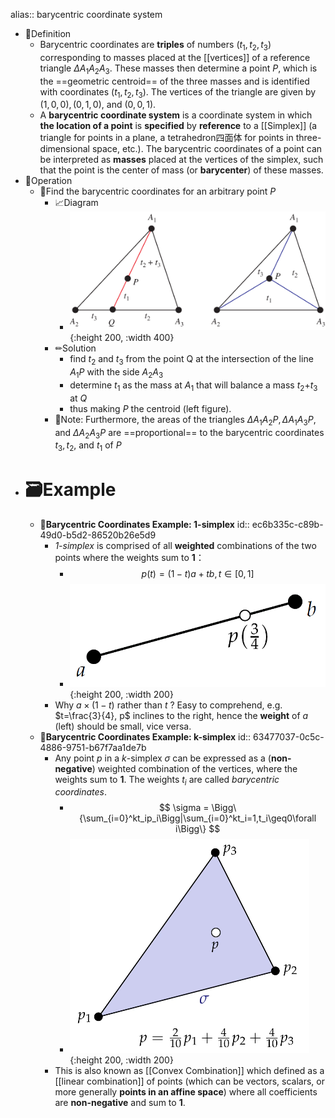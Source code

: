 alias:: barycentric coordinate system

- 📝Definition
	- Barycentric coordinates are **triples** of numbers ($t_1,t_2,t_3$) corresponding to masses placed at the [[vertices]] of a reference triangle $\Delta A_1A_2 A_3$. These masses then determine a point $P$, which is the ==geometric centroid== of the three masses and is identified with coordinates ($t_1,t_2,t_3$). The vertices of the triangle are given by $(1,0,0), (0,1,0)$, and $(0,0,1)$.
	- A **barycentric coordinate system** is a coordinate system in which **the location of a point** is **specified** by **reference** to a [[Simplex]] (a triangle for points in a plane, a tetrahedron四面体 for points in three-dimensional space, etc.). The barycentric coordinates of a point can be interpreted as **masses** placed at the vertices of the simplex, such that the point is the center of mass (or **barycenter**) of these masses.
- 💫Operation
	- 📌Find the barycentric coordinates for an arbitrary point $P$
		- 📈Diagram
			- ![name](../assets/Barycentric_901.svg){:height 200, :width 400}
		- ✏Solution
			- find $t_2$ and $t_3$ from the point Q at the intersection of the line $A_1P$ with the side $A_2A_3$
			- determine $t_1$ as the mass at $A_1$ that will balance a mass $t_2$+$t_3$ at $Q$
			- thus making $P$ the centroid (left figure).
		- 📝Note: Furthermore, the areas of the triangles $\Delta A_1A_2 P, \Delta A_1A_3 P$, and $\Delta A_2A_3P$ are ==proportional== to the barycentric coordinates $t_3, t_2$, and $t_1$ of $P$
- # 🗃Example
	- 📌**Barycentric Coordinates Example:  1-simplex**
	  id:: ec6b335c-c89b-49d0-b5d2-86520b26e5d9
		- *1-simplex* is comprised of all **weighted** combinations of the two points where the weights sum to **1**：
			- $$
			  p(t) = (1-t)a + tb, t\in[0,1]
			  $$
			- ![name](../assets/barycentric_1_simplex.png){:height 200, :width 200}
		- Why $a\times(1-t)$ rather than $t$ ? Easy to comprehend, e.g. $t=\frac{3}{4}, p$ inclines to the right, hence the **weight** of $a$ (left) should be small, vice versa.
	- 📌**Barycentric Coordinates Example:  k-simplex**
	  id:: 63477037-0c5c-4886-9751-b67f7aa1de7b
		- Any point $p$ in a $k$-simplex $\sigma$ can be expressed as a (**non-negative**) weighted combination of the vertices, where the weights sum to **1**. The weights $t_i$ are called *barycentric coordinates*.
			- $$
			  \sigma = \Bigg\{\sum_{i=0}^kt_ip_i\Bigg|\sum_{i=0}^kt_i=1,t_i\geq0\forall i\Bigg\}
			  $$
			- ![name](../assets/barycentric_k_simplex.png){:height 200, :width 200}
		- This is also known as [[Convex Combination]] which defined as a [[linear combination]] of points (which can be vectors, scalars, or more generally **points in an affine space**) where all coefficients are **non-negative** and sum to **1**.